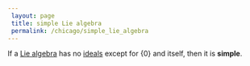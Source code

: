 ```yaml
---
 layout: page
 title: simple Lie algebra
 permalink: /chicago/simple_lie_algebra
---
```

If a [Lie algebra](https://mathgloss.github.io/MathGloss/chicago/Lie_algebra) has no [ideals](https://mathgloss.github.io/MathGloss/chicago/ideal_of_a_Lie_algebra) except for $\{0\}$ and itself, then it is **simple**.